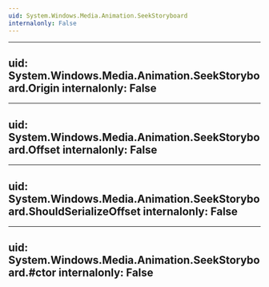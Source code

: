 ```yaml
---
uid: System.Windows.Media.Animation.SeekStoryboard
internalonly: False
---
```


---
uid: System.Windows.Media.Animation.SeekStoryboard.Origin
internalonly: False
---

---
uid: System.Windows.Media.Animation.SeekStoryboard.Offset
internalonly: False
---

---
uid: System.Windows.Media.Animation.SeekStoryboard.ShouldSerializeOffset
internalonly: False
---

---
uid: System.Windows.Media.Animation.SeekStoryboard.#ctor
internalonly: False
---
